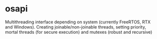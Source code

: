 # osapi
Multithreading interface depending on system (currently FreeRTOS, RTX and Windows). Creating joinable/non-joinable threads, setting priority, mortal threads (for secure execution) and mutexes (robust and recursive)
